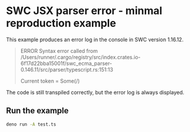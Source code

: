 # SWC JSX parser error - minmal reproduction example

This example produces an error log in the console in SWC version 1.16.12.
> ERROR  Syntax error called from /Users/runner/.cargo/registry/src/index.crates.io-6f17d22bba15001f/swc_ecma_parser-0.146.11/src/parser/typescript.rs:151:13
>
> Current token = Some(/)

The code is still transpiled correctly, but the error log is always displayed.

## Run the example
```bash
deno run -A test.ts
```

